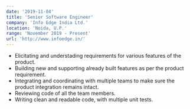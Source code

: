 ```yaml
---
date: '2019-11-04'
title: 'Senior Software Engineer'
company: 'Info Edge India Ltd.'
location: 'Noida, U.P.'
range: 'November 2019 - Present'
url: 'http://www.infoedge.in/'
---
```


- Elicitating and understading requirements for various features of the product. 
- Building new and supporting already built features as per the product requirement. 
- Integrating and coordinating with multiple teams to make sure the product integration remains intact. 
- Reviewing code of all the team members. 
- Writing clean and readable code, with multiple unit tests.
